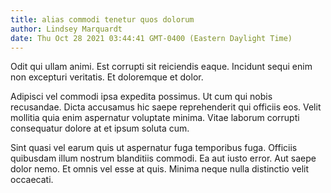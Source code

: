 ```yaml
---
title: alias commodi tenetur quos dolorum
author: Lindsey Marquardt
date: Thu Oct 28 2021 03:44:41 GMT-0400 (Eastern Daylight Time)
---
```

Odit qui ullam animi. Est corrupti sit reiciendis eaque. Incidunt sequi enim non excepturi veritatis. Et doloremque et dolor.

 Adipisci vel commodi ipsa expedita possimus. Ut cum qui nobis recusandae. Dicta accusamus hic saepe reprehenderit qui officiis eos. Velit mollitia quia enim aspernatur voluptate minima. Vitae laborum corrupti consequatur dolore at et ipsum soluta cum.

 Sint quasi vel earum quis ut aspernatur fuga temporibus fuga. Officiis quibusdam illum nostrum blanditiis commodi. Ea aut iusto error. Aut saepe dolor nemo. Et omnis vel esse at quis. Minima neque nulla distinctio velit occaecati.